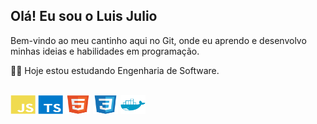 ## Olá! Eu sou o Luis Julio

<div>

</div>

<div>
  <p>
   Bem-vindo ao meu cantinho aqui no Git, onde eu aprendo e desenvolvo minhas ideias e habilidades em programação.
  </p>
  <p>👨‍💻 Hoje estou estudando Engenharia de Software.</p>
  </div>
  <div style="display: inline_block"><br>
  <img align="center" alt="Js" height="30" width="40" src="https://raw.githubusercontent.com/devicons/devicon/master/icons/javascript/javascript-plain.svg">
  <img align="center" alt="Ts" height="30" width="40" src="https://raw.githubusercontent.com/devicons/devicon/master/icons/typescript/typescript-plain.svg">

  <img align="center" alt="HTML" height="30" width="40" src="https://raw.githubusercontent.com/devicons/devicon/master/icons/html5/html5-original.svg">
  <img align="center" alt="CSS" height="30" width="40" src="https://raw.githubusercontent.com/devicons/devicon/master/icons/css3/css3-original.svg">
  <img align="center" alt="CSS" height="30" width="40" src="https://github.com/devicons/devicon/blob/master/icons/docker/docker-plain.svg">


  
  ##
 
<div>
  
